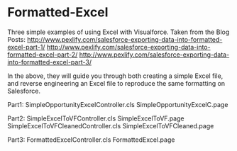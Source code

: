 # Formatted-Excel

Three simple examples of using Excel with Visualforce.
Taken from the Blog Posts:
http://www.pexlify.com/salesforce-exporting-data-into-formatted-excel-part-1/
http://www.pexlify.com/salesforce-exporting-data-into-formatted-excel-part-2/
http://www.pexlify.com/salesforce-exporting-data-into-formatted-excel-part-3/

In the above, they will guide you through both creating a simple Excel file, and reverse engineering an Excel file to reproduce the same formatting on Salesforce.

Part1:
SimpleOpportunityExcelController.cls
SimpleOpportunityExcelC.page

Part2:
SimpleExcelToVFController.cls
SimpleExcelToVF.page
SimpleExcelToVFCleanedController.cls
SimpleExcelToVFCleaned.page

Part3:
FormattedExcelController.cls
FormattedExcel.page
